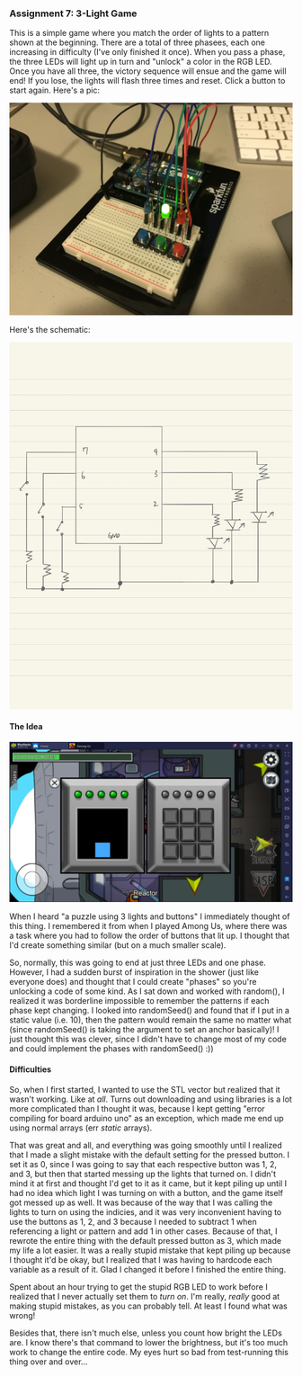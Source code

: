 ### Assignment 7: 3-Light Game

This is a simple game where you match the order of lights to a pattern shown at the beginning. There are a total of three phasees, each one increasing in difficulty (I've only finished it once). When you pass a phase, the three LEDs will light up in turn and "unlock" a color in the RGB LED. Once you have all three, the victory sequence will ensue and the game will end! If you lose, the lights will flash three times and reset. Click a button to start again. Here's a pic:

![](IM_Assignment7_Picture.jpg)

Here's the schematic:

![](IM_Assignment7_Schematic.jpg)

#### The Idea

![](Among_Us_Task.jpg)

When I heard "a puzzle using 3 lights and buttons" I immediately thought of this thing. I remembered it from when I played Among Us, where there was a task where you had to follow the order of buttons that lit up. I thought that I'd create something similar (but on a much smaller scale).

So, normally, this was going to end at just three LEDs and one phase. However, I had a sudden burst of inspiration in the shower (just like everyone does) and thought that I could create "phases" so you're unlocking a code of some kind. As I sat down and worked with random(), I realized it was borderline impossible to remember the patterns if each phase kept changing. I looked into randomSeed() and found that if I put in a static value (i.e. 10), then the pattern would remain the same no matter what (since randomSeed() is taking the argument to set an anchor basically)! I just thought this was clever, since I didn't have to change most of my code and could implement the phases with randomSeed() :))

#### Difficulties

So, when I first started, I wanted to use the STL vector but realized that it wasn't working. Like at *all*. Turns out downloading and using libraries is a lot more complicated than I thought it was, because I kept getting "error compiling for board arduino uno" as an exception, which made me end up using normal arrays (err *static* arrays).

That was great and all, and everything was going smoothly until I realized that I made a slight mistake with the default setting for the pressed button. I set it as 0, since I was going to say that each respective button was 1, 2, and 3, but then that started messing up the lights that turned on. I didn't mind it at first and thought I'd get to it as it came, but it kept piling up until I had no idea which light I was turning on with a button, and the game itself got messed up as well. It was because of the way that I was calling the lights to turn on using the indicies, and it was very inconvenient having to use the buttons as 1, 2, and 3 because I needed to subtract 1 when referencing a light or pattern and add 1 in other cases. Because of that, I rewrote the entire thing with the default pressed button as 3, which made my life a lot easier. It was a really stupid mistake that kept piling up because I thought it'd be okay, but I realized that I was having to hardcode each variable as a result of it. Glad I changed it before I finished the entire thing.

Spent about an hour trying to get the stupid RGB LED to work before I realized that I never actually set them to *turn on*. I'm really, *really* good at making stupid mistakes, as you can probably tell. At least I found what was wrong!

Besides that, there isn't much else, unless you count how bright the LEDs are. I know there's that command to lower the brightness, but it's too much work to change the entire code. My eyes hurt so bad from test-running this thing over and over...
